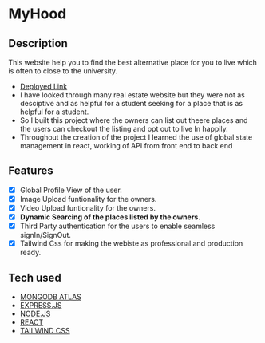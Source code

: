 # MyHood

## Description

This website help you to find the best alternative place for you to live which is often to close to the university.

- [Deployed Link](https://my-hood.netlify.app/)
- I have looked through many real estate website but they were not as desciptive and as helpful for a student seeking for a place that is as helpful for a student. 
- So I built this project where the owners can list out theere places and the users can checkout the listing and opt out to live In happily.
- Throughout the creation of the project I learned the use of global state management in react, working of API from front end to back end

## Features

 - [x] Global Profile View of the user.
 - [x] Image Upload funtionality for the owners.
 - [x] Video Upload funtionality for the owners.
 - [x] **Dynamic Searcing of the places listed by the owners.**
 - [x] Third Party authentication for the users to enable seamless signIn/SignOut.
 - [x] Tailwind Css for making the webiste as professional  and production ready.

## Tech used
- [MONGODB ATLAS](https://www.mongodb.com/lp/cloud/atlas/try4?utm_source=bing&utm_campaign=search_bs_pl_evergreen_atlas_core_prosp-brand_gic-null_apac-in_ps-all_desktop_eng_lead&utm_term=mongocloud&utm_medium=cpc_paid_search&utm_ad=p&utm_ad_campaign_id=415204524&adgroup=1222657400083518&msclkid=eb1dfcd7876717155ff09a8140dc10ce)
- [EXPRESS.JS](https://expressjs.com/)
- [NODE.JS](https://nodejs.org/docs/latest/api/)
- [REACT](https://react.dev/)
- [TAILWIND CSS](https://tailwindcss.com/docs/guides/vite)


